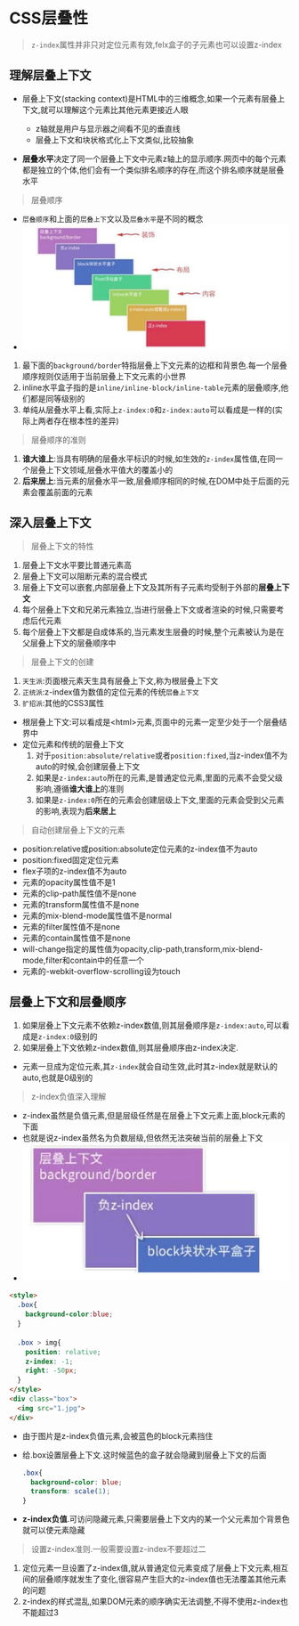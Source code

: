 # CSS层叠性

> `z-index`属性并非只对定位元素有效,felx盒子的子元素也可以设置z-index

## 理解层叠上下文

* 层叠上下文(stacking context)是HTML中的三维概念,如果一个元素有层叠上下文,就可以理解这个元素比其他元素更接近人眼
  * z轴就是用户与显示器之间看不见的垂直线
  * 层叠上下文和块状格式化上下文类似,比较抽象

* **层叠水平**决定了同一个层叠上下文中元素z轴上的显示顺序.网页中的每个元素都是独立的个体,他们会有一个类似排名顺序的存在,而这个排名顺序就是层叠水平

>层叠顺序

* `层叠顺序`和上面的`层叠上下`文以及`层叠水平`是不同的概念
* ![ ](./img/z-index.jpg)

1. 最下面的`background/border`特指层叠上下文元素的边框和背景色.每一个层叠顺序规则仅适用于当前层叠上下文元素的小世界
2. inline水平盒子指的是`inline/inline-block/inline-table`元素的层叠顺序,他们都是同等级别的
3. 单纯从层叠水平上看,实际上`z-index:0`和`z-index:auto`可以看成是一样的(实际上两者存在根本性的差异)

>层叠顺序的准则

1. **谁大谁上**:当具有明确的层叠水平标识的时候,如生效的`z-index`属性值,在同一个层叠上下文领域,层叠水平值大的覆盖小的
2. **后来居上**:当元素的层叠水平一致,层叠顺序相同的时候,在DOM中处于后面的元素会覆盖前面的元素

## 深入层叠上下文

>层叠上下文的特性

1. 层叠上下文水平要比普通元素高
2. 层叠上下文可以阻断元素的混合模式
3. 层叠上下文可以嵌套,内部层叠上下文及其所有子元素均受制于外部的**层叠上下文**
4. 每个层叠上下文和兄弟元素独立,当进行层叠上下文或者渲染的时候,只需要考虑后代元素
5. 每个层叠上下文都是自成体系的,当元素发生层叠的时候,整个元素被认为是在父层叠上下文的层叠顺序中

>层叠上下文的创建

1. `天生派`:页面根元素天生具有层叠上下文,称为根层叠上下文
2. `正统派`:z-index值为数值的定位元素的传统`层叠上下文`
3. `扩招派`:其他的CSS3属性

* 根层叠上下文:可以看成是\<html>元素,页面中的元素一定至少处于一个层叠结界中
* 定位元素和传统的层叠上下文
  1. 对于`position:absolute/relative`或者`position:fixed`,当z-index值不为auto的时候,会创建层叠上下文
  2. 如果是`z-index:auto`所在的元素,是普通定位元素,里面的元素不会受父级影响,遵循**谁大谁上**的准则
  3. 如果是`z-index:0`所在的元素会创建层级上下文,里面的元素会受到父元素的影响,表现为**后来居上**

>自动创建层叠上下文的元素

* position:relative或position:absolute定位元素的z-index值不为auto
* position:fixed固定定位元素
* flex子项的z-index值不为auto
* 元素的opacity属性值不是1
* 元素的clip-path属性值不是none
* 元素的transform属性值不是none
* 元素的mix-blend-mode属性值不是normal
* 元素的filter属性值不是none
* 元素的contain属性值不是none
* will-change指定的属性值为opacity,clip-path,transform,mix-blend-mode,filter和contain中的任意一个
* 元素的-webkit-overflow-scrolling设为touch

## 层叠上下文和层叠顺序

1. 如果层叠上下文元素不依赖z-index数值,则其层叠顺序是`z-index:auto`,可以看成是`z-index:0`级别的
2. 如果层叠上下文依赖z-index数值,则其层叠顺序由z-index决定.

* 元素一旦成为定位元素,其`z-index`就会自动生效,此时其z-index就是默认的auto,也就是0级别的

>z-index负值深入理解

* z-index虽然是负值元素,但是层级任然是在层叠上下文元素上面,block元素的下面
* 也就是说z-index虽然名为负数层级,但依然无法突破当前的层叠上下文
* ![ ](img/z-index负值.jpg)

```html
<style>
  .box{
    background-color:blue;
  }

  .box > img{
    position: relative;
    z-index: -1;
    right: -50px;
  }
</style>
<div class="box">
  <img src="1.jpg">
</div>
```

* 由于图片是z-index负值元素,会被蓝色的block元素挡住
* 给.box设置层叠上下文.这时候蓝色的盒子就会隐藏到层叠上下文的后面

   ```css
   .box{
     background-color: blue;
     transform: scale(1);
   }
   ```

* **z-index负值**.可访问隐藏元素,只需要层叠上下文内的某一个父元素加个背景色就可以使元素隐藏

>设置z-index准则.一般需要设置z-index不要超过二

1. 定位元素一旦设置了z-index值,就从普通定位元素变成了层叠上下文元素,相互间的层叠顺序就发生了变化,很容易产生巨大的z-index值也无法覆盖其他元素的问题
2. z-index的样式混乱,如果DOM元素的顺序确实无法调整,不得不使用z-index也不能超过3

